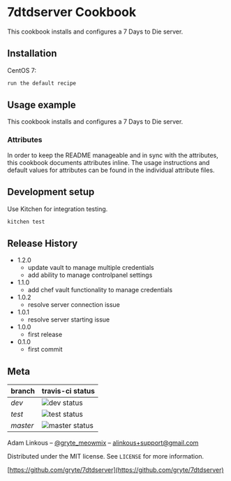 # 7dtdserver Cookbook

This cookbook installs and configures a 7 Days to Die server.

## Installation

CentOS 7:

```bash
run the default recipe
```

## Usage example

This cookbook installs and configures a 7 Days to Die server.

### Attributes
In order to keep the README manageable and in sync with the attributes, this cookbook documents attributes inline. The usage instructions and default values for attributes can be found in the individual attribute files.

## Development setup

Use Kitchen for integration testing.

```bash
kitchen test
```

## Release History
* 1.2.0
    * update vault to manage multiple credentials
    * add ability to manage controlpanel settings
* 1.1.0
    * add chef vault functionality to manage credentials
* 1.0.2
    * resolve server connection issue
* 1.0.1
    * resolve server starting issue
* 1.0.0
    * first release
* 0.1.0
    * first commit

## Meta

|branch|travis-ci status|
|------|----------------|
|*dev*|![dev status](https://travis-ci.org/gryte/7dtdserver.svg?branch=dev)|
|*test*|![test status](https://travis-ci.org/gryte/7dtdserver.svg?branch=test)|
|*master*|![master status](https://travis-ci.org/gryte/7dtdserver.svg?branch=master)|

Adam Linkous – [@gryte_meowmix](https://twitter.com/gryte_meowmix) – alinkous+support@gmail.com

Distributed under the MIT license. See ``LICENSE`` for more information.

[https://github.com/gryte/7dtdserver](https://github.com/gryte/7dtdserver)
